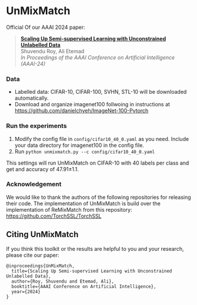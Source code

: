 # UnMixMatch

Official Of our AAAI 2024 paper:

> [**Scaling Up Semi-supervised Learning with Unconstrained Unlabelled Data**](https://arxiv.org/abs/2306.01222)      
> Shuvendu Roy, Ali Etemad       
> *In Proceedings of the AAAI Conference on Artificial Intelligence (AAAI-24)*




### Data
- Labelled data: CIFAR-10, CIFAR-100, SVHN, STL-10 will be downloaded automatically.
- Download and organize imagenet100 follwoing in instructions at https://github.com/danielchyeh/ImageNet-100-Pytorch 

### Run the experiments

1. Modify the config file in `config/cifar10_40_0.yaml` as you need. Include your data directory for imagenet100 in the config file.
2. Run `python unmixmatch.py --c config/cifar10_40_0.yaml`

This settings will run UnMixMatch on CIFAR-10 with 40 labels per class and get and accuracy of 47.91&plusmn;1.1.

### Acknowledgement
We would like to thank the authors of the following repositories for releasing their code. The implementation of UnMixMatch is build over the implementation of ReMixMatch from this repository: https://github.com/TorchSSL/TorchSSL


## Citing UnMixMatch

If you think this toolkit or the results are helpful to you and your research, please cite our paper:

```
@inproceedings{UnMixMatch,
  title={Scaling Up Semi-supervised Learning with Unconstrained Unlabelled Data},
  author={Roy, Shuvendu and Etemad, Ali},
  booktitle={AAAI Conference on Artificial Intelligence},
  year={2024}
}
```
